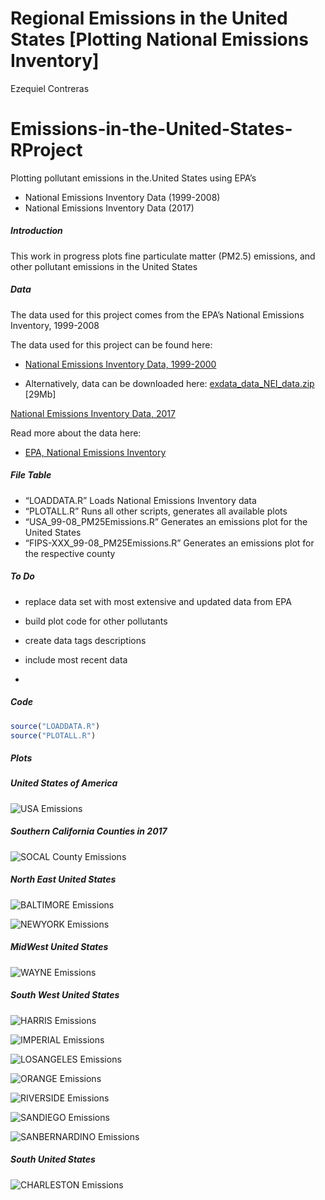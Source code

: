 Regional Emissions in the United States \[Plotting National Emissions
Inventory\]
================
Ezequiel Contreras

# Emissions-in-the-United-States-RProject

Plotting pollutant emissions in the.United States using EPA’s

  - National Emissions Inventory Data (1999-2008)
  - National Emissions Inventory Data (2017)

##### Introduction

This work in progress plots fine particulate matter (PM2.5) emissions,
and other pollutant emissions in the United States

##### Data

The data used for this project comes from the EPA’s National Emissions
Inventory, 1999-2008

The data used for this project can be found here:

  - [National Emissions Inventory
    Data, 1999-2000](https://github.com/ezequielc97/Emissions-in-the-United-States-RProject/tree/master/National_Emissions_Inventory_Data)

  - Alternatively, data can be downloaded here:
    [exdata\_data\_NEI\_data.zip](https://d396qusza40orc.cloudfront.net/exdata%2Fdata%2FNEI_data.zip)
    \[29Mb\]

[National Emissions Inventory
Data, 2017](https://enviro.epa.gov/facts/nei/index.html)

Read more about the data here:

  - [EPA, National Emissions
    Inventory](https://www.epa.gov/air-emissions-inventories/national-emissions-inventory-nei)

##### File Table

  - “LOADDATA.R” Loads National Emissions Inventory data
  - “PLOTALL.R” Runs all other scripts, generates all available plots  
  - “USA\_99-08\_PM25Emissions.R” Generates an emissions plot for the
    United States
  - “FIPS-XXX\_99-08\_PM25Emissions.R” Generates an emissions plot for
    the respective county

##### To Do

  - replace data set with most extensive and updated data from EPA

  - build plot code for other pollutants

  - create data tags descriptions

  - include most recent data

  - 
##### Code

``` r
source("LOADDATA.R")
source("PLOTALL.R")
```

##### Plots

##### United States of America

![USA Emissions](USA_99-08_PM25Emissions.png)

##### Southern California Counties in 2017

![SOCAL County Emissions](2017-SOCAL-PM25Emissions.png)

##### North East United States

![BALTIMORE Emissions](FIPS-BALTIMORE_99-08_PM25Emissions.png)

![NEWYORK Emissions](FIPS-NEWYORK_99-08_PM25Emissions.png)

##### MidWest United States

![WAYNE Emissions](FIPS-WAYNE_99-08_PM25Emissions.png)

##### South West United States

![HARRIS Emissions](FIPS-HARRIS_99-08_PM25Emissions.png)

![IMPERIAL Emissions](FIPS-IMPERIAL_99-08_PM25Emissions.png)

![LOSANGELES Emissions](FIPS-LOSANGELES_99-08_PM25Emissions.png)

![ORANGE Emissions](FIPS-ORANGE_99-08_PM25Emissions.png)

![RIVERSIDE Emissions](FIPS-RIVERSIDE_99-08_PM25Emissions.png)

![SANDIEGO Emissions](FIPS-SANDIEGO_99-08_PM25Emissions.png)

![SANBERNARDINO Emissions](FIPS-SBERNARDINO_99-08_PM25Emissions.png)

##### South United States

![CHARLESTON Emissions](FIPS-CHARLESTON_99-08_PM25Emissions.png)
